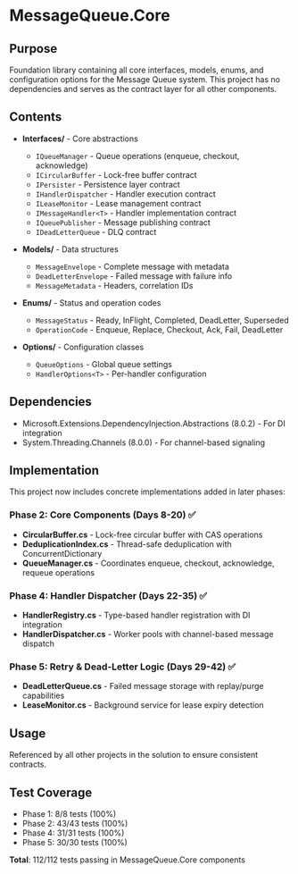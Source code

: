 # MessageQueue.Core

## Purpose

Foundation library containing all core interfaces, models, enums, and configuration options for the Message Queue system. This project has no dependencies and serves as the contract layer for all other components.

## Contents

- **Interfaces/** - Core abstractions
  - `IQueueManager` - Queue operations (enqueue, checkout, acknowledge)
  - `ICircularBuffer` - Lock-free buffer contract
  - `IPersister` - Persistence layer contract
  - `IHandlerDispatcher` - Handler execution contract
  - `ILeaseMonitor` - Lease management contract
  - `IMessageHandler<T>` - Handler implementation contract
  - `IQueuePublisher` - Message publishing contract
  - `IDeadLetterQueue` - DLQ contract

- **Models/** - Data structures
  - `MessageEnvelope` - Complete message with metadata
  - `DeadLetterEnvelope` - Failed message with failure info
  - `MessageMetadata` - Headers, correlation IDs

- **Enums/** - Status and operation codes
  - `MessageStatus` - Ready, InFlight, Completed, DeadLetter, Superseded
  - `OperationCode` - Enqueue, Replace, Checkout, Ack, Fail, DeadLetter

- **Options/** - Configuration classes
  - `QueueOptions` - Global queue settings
  - `HandlerOptions<T>` - Per-handler configuration

## Dependencies

- Microsoft.Extensions.DependencyInjection.Abstractions (8.0.2) - For DI integration
- System.Threading.Channels (8.0.0) - For channel-based signaling

## Implementation

This project now includes concrete implementations added in later phases:

### Phase 2: Core Components (Days 8-20) ✅
- **CircularBuffer.cs** - Lock-free circular buffer with CAS operations
- **DeduplicationIndex.cs** - Thread-safe deduplication with ConcurrentDictionary
- **QueueManager.cs** - Coordinates enqueue, checkout, acknowledge, requeue operations

### Phase 4: Handler Dispatcher (Days 22-35) ✅
- **HandlerRegistry.cs** - Type-based handler registration with DI integration
- **HandlerDispatcher.cs** - Worker pools with channel-based message dispatch

### Phase 5: Retry & Dead-Letter Logic (Days 29-42) ✅
- **DeadLetterQueue.cs** - Failed message storage with replay/purge capabilities
- **LeaseMonitor.cs** - Background service for lease expiry detection

## Usage

Referenced by all other projects in the solution to ensure consistent contracts.

## Test Coverage

- Phase 1: 8/8 tests (100%)
- Phase 2: 43/43 tests (100%)
- Phase 4: 31/31 tests (100%)
- Phase 5: 30/30 tests (100%)

**Total**: 112/112 tests passing in MessageQueue.Core components
